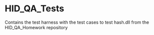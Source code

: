 # HID_QA_Tests
Contains the test harness with the test cases to test hash.dll from the HID_QA_Homework repository
